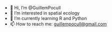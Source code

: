 - 👋 Hi, I’m @GuillemPocull
- 👀 I’m interested in spatial ecology
- 🌱 I’m currently learning R and Python
- 📫 How to reach me: guillempocull@gmail.com

<!---
GuillemPocull/GuillemPocull is a ✨ special ✨ repository because its `README.md` (this file) appears on your GitHub profile.
You can click the Preview link to take a look at your changes.
--->
